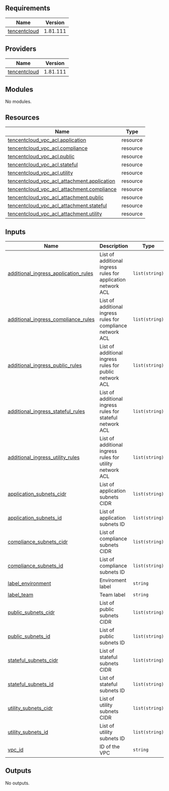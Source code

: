 ## Requirements

| Name | Version |
|------|---------|
| <a name="requirement_tencentcloud"></a> [tencentcloud](#requirement\_tencentcloud) | 1.81.111 |

## Providers

| Name | Version |
|------|---------|
| <a name="provider_tencentcloud"></a> [tencentcloud](#provider\_tencentcloud) | 1.81.111 |

## Modules

No modules.

## Resources

| Name | Type |
|------|------|
| [tencentcloud_vpc_acl.application](https://registry.terraform.io/providers/tencentcloudstack/tencentcloud/1.81.111/docs/resources/vpc_acl) | resource |
| [tencentcloud_vpc_acl.compliance](https://registry.terraform.io/providers/tencentcloudstack/tencentcloud/1.81.111/docs/resources/vpc_acl) | resource |
| [tencentcloud_vpc_acl.public](https://registry.terraform.io/providers/tencentcloudstack/tencentcloud/1.81.111/docs/resources/vpc_acl) | resource |
| [tencentcloud_vpc_acl.stateful](https://registry.terraform.io/providers/tencentcloudstack/tencentcloud/1.81.111/docs/resources/vpc_acl) | resource |
| [tencentcloud_vpc_acl.utility](https://registry.terraform.io/providers/tencentcloudstack/tencentcloud/1.81.111/docs/resources/vpc_acl) | resource |
| [tencentcloud_vpc_acl_attachment.application](https://registry.terraform.io/providers/tencentcloudstack/tencentcloud/1.81.111/docs/resources/vpc_acl_attachment) | resource |
| [tencentcloud_vpc_acl_attachment.compliance](https://registry.terraform.io/providers/tencentcloudstack/tencentcloud/1.81.111/docs/resources/vpc_acl_attachment) | resource |
| [tencentcloud_vpc_acl_attachment.public](https://registry.terraform.io/providers/tencentcloudstack/tencentcloud/1.81.111/docs/resources/vpc_acl_attachment) | resource |
| [tencentcloud_vpc_acl_attachment.stateful](https://registry.terraform.io/providers/tencentcloudstack/tencentcloud/1.81.111/docs/resources/vpc_acl_attachment) | resource |
| [tencentcloud_vpc_acl_attachment.utility](https://registry.terraform.io/providers/tencentcloudstack/tencentcloud/1.81.111/docs/resources/vpc_acl_attachment) | resource |

## Inputs

| Name | Description | Type | Default | Required |
|------|-------------|------|---------|:--------:|
| <a name="input_additional_ingress_application_rules"></a> [additional\_ingress\_application\_rules](#input\_additional\_ingress\_application\_rules) | List of additional ingress rules for application network ACL | `list(string)` | `[]` | no |
| <a name="input_additional_ingress_compliance_rules"></a> [additional\_ingress\_compliance\_rules](#input\_additional\_ingress\_compliance\_rules) | List of additional ingress rules for compliance network ACL | `list(string)` | `[]` | no |
| <a name="input_additional_ingress_public_rules"></a> [additional\_ingress\_public\_rules](#input\_additional\_ingress\_public\_rules) | List of additional ingress rules for public network ACL | `list(string)` | `[]` | no |
| <a name="input_additional_ingress_stateful_rules"></a> [additional\_ingress\_stateful\_rules](#input\_additional\_ingress\_stateful\_rules) | List of additional ingress rules for stateful network ACL | `list(string)` | `[]` | no |
| <a name="input_additional_ingress_utility_rules"></a> [additional\_ingress\_utility\_rules](#input\_additional\_ingress\_utility\_rules) | List of additional ingress rules for utility network ACL | `list(string)` | `[]` | no |
| <a name="input_application_subnets_cidr"></a> [application\_subnets\_cidr](#input\_application\_subnets\_cidr) | List of application subnets CIDR | `list(string)` | n/a | yes |
| <a name="input_application_subnets_id"></a> [application\_subnets\_id](#input\_application\_subnets\_id) | List of application subnets ID | `list(string)` | n/a | yes |
| <a name="input_compliance_subnets_cidr"></a> [compliance\_subnets\_cidr](#input\_compliance\_subnets\_cidr) | List of compliance subnets CIDR | `list(string)` | n/a | yes |
| <a name="input_compliance_subnets_id"></a> [compliance\_subnets\_id](#input\_compliance\_subnets\_id) | List of compliance subnets ID | `list(string)` | n/a | yes |
| <a name="input_label_environment"></a> [label\_environment](#input\_label\_environment) | Enviroment label | `string` | n/a | yes |
| <a name="input_label_team"></a> [label\_team](#input\_label\_team) | Team label | `string` | n/a | yes |
| <a name="input_public_subnets_cidr"></a> [public\_subnets\_cidr](#input\_public\_subnets\_cidr) | List of public subnets CIDR | `list(string)` | n/a | yes |
| <a name="input_public_subnets_id"></a> [public\_subnets\_id](#input\_public\_subnets\_id) | List of public subnets ID | `list(string)` | n/a | yes |
| <a name="input_stateful_subnets_cidr"></a> [stateful\_subnets\_cidr](#input\_stateful\_subnets\_cidr) | List of stateful subnets CIDR | `list(string)` | n/a | yes |
| <a name="input_stateful_subnets_id"></a> [stateful\_subnets\_id](#input\_stateful\_subnets\_id) | List of stateful subnets ID | `list(string)` | n/a | yes |
| <a name="input_utility_subnets_cidr"></a> [utility\_subnets\_cidr](#input\_utility\_subnets\_cidr) | List of utility subnets CIDR | `list(string)` | n/a | yes |
| <a name="input_utility_subnets_id"></a> [utility\_subnets\_id](#input\_utility\_subnets\_id) | List of utility subnets ID | `list(string)` | n/a | yes |
| <a name="input_vpc_id"></a> [vpc\_id](#input\_vpc\_id) | ID of the VPC | `string` | n/a | yes |

## Outputs

No outputs.
